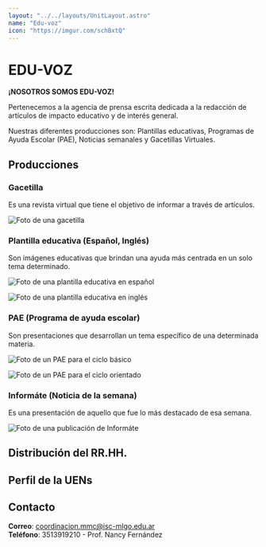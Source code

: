 ```yaml
---
layout: "../../layouts/UnitLayout.astro"
name: "Edu-voz"
icon: "https://imgur.com/schBxtQ"
---
```


# EDU-VOZ

**¡NOSOTROS SOMOS EDU-VOZ!**
 
Pertenecemos a la agencia de prensa escrita dedicada a la redacción de artículos de impacto educativo y de interés general.
 
Nuestras diferentes producciones son: Plantillas educativas, Programas de Ayuda Escolar (PAE), Noticias semanales y Gacetillas Virtuales.

## Producciones

### Gacetilla

Es una revista virtual que tiene el objetivo de informar a través de artículos.

![Foto de una gacetilla](https://i.imgur.com/5XKt4V4.jpeg)

### Plantilla educativa (Español, Inglés)

Son imágenes educativas que brindan una ayuda más centrada en un solo tema determinado.

![Foto de una plantilla educativa en español](https://i.imgur.com/PTzOkAY.jpeg)

![Foto de una plantilla educativa en inglés](https://i.imgur.com/TjCYj3D.jpeg )

### PAE (Programa de ayuda escolar)

Son presentaciones que desarrollan un tema específico de una determinada materia.

![Foto de un PAE para el ciclo básico](https://i.imgur.com/tdoTRon.jpeg)

![Foto de un PAE para el ciclo orientado](https://i.imgur.com/C3WNfZ4.jpeg)

### Informáte (Noticia de la semana)

Es una presentación de aquello que fue lo más destacado de esa semana.

![Foto de una publicación de Informáte](https://i.imgur.com/eXXTH4M.jpeg)

## Distribución del RR.HH.

## Perfil de la UENs

## Contacto

**Correo**: coordinacion.mmc@isc-mlgo.edu.ar  
**Teléfono**: 3513919210 - Prof. Nancy Fernández
